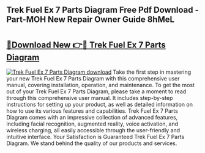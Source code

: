## Trek Fuel Ex 7 Parts Diagram Free Pdf Download - Part-MOH New Repair Owner Guide 8hMeL

# <h2><a href="http://dftwq33.blite.top/?on=Trek+Fuel+Ex+7+Parts+Diagram">🔗Download New 👉🔴 Trek Fuel Ex 7 Parts Diagram</a></h2>

[![Trek Fuel Ex 7 Parts Diagram download](https://i.imgur.com/lujVjoI.png)](http://dftwq33.blite.top/?on=Trek+Fuel+Ex+7+Parts+Diagram)
Take the first step in mastering your new Trek Fuel Ex 7 Parts Diagram with this comprehensive user manual, covering installation, operation, and maintenance. To get the most out of your Trek Fuel Ex 7 Parts Diagram, please take a moment to read through this comprehensive user manual. It includes step-by-step instructions for setting up your product, as well as detailed information on how to use its various features and capabilities. Trek Fuel Ex 7 Parts Diagram comes with an impressive collection of advanced features, including facial recognition, augmented reality, voice activation, and wireless charging, all easily accessible through the user-friendly and intuitive interface. Your Satisfaction is Guaranteed Trek Fuel Ex 7 Parts Diagram. We stand behind the quality of our products and services.
